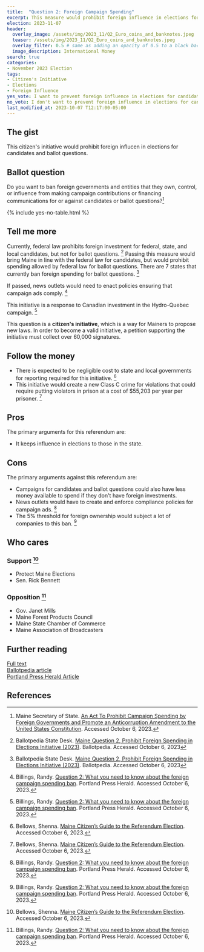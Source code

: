 ```yaml
---
title:  "Question 2: Foreign Campaign Spending"
excerpt: This measure would prohibit foreign influence in elections for candidates and ballot questions.
election: 2023-11-07
header:
  overlay_image: /assets/img/2023_11/Q2_Euro_coins_and_banknotes.jpeg
  teaser: /assets/img/2023_11/Q2_Euro_coins_and_banknotes.jpeg
  overlay_filter: 0.5 # same as adding an opacity of 0.5 to a black background
  image_description: International Money
search: true
categories:
- November 2023 Election
tags:
- Citizen's Initiative
- Elections
- Foreign Influence
yes_vote: I want to prevent foreign influence in elections for candidates and ballot questions.
no_vote: I don't want to prevent foreign influence in elections for candidates and ballot questions.
last_modified_at: 2023-10-07 T12:17:00-05:00
---
```

## The gist
This citizen's initiative would prohibit foreign influcen in elections for candidates and ballot questions.

## Ballot question
Do you want to ban foreign governments and entities that they own, control, or influence from making campaign contributions or financing communications for or against candidates or ballot questions?[^1]

{% include yes-no-table.html %}


## Tell me more
Currently, federal law prohibits foreign investment for federal, state, and local candidates, but not for ballot questions. [^3] Passing this measure would bring Maine in line with the federal law for candidates, but would prohibit spending allowed by federal law for ballot questions. There are 7 states that currently ban foreign spending for ballot questions. [^3]

If passed, news outlets would need to enact policies ensuring that campaign ads comply. [^4]

This initiative is a response to Canadian investment in the Hydro-Quebec campaign. [^4]

This question is a **citizen's initiative**, which is a way for Mainers to propose new laws. In order to become a valid initiative, a petition supporting the initiative must collect over 60,000 signatures.

## Follow the money
* There is expected to be negligible cost to state and local governments for reporting required for this initiative. [^2]
* This initiative would create a new Class C crime for violations that could require putting violators in prison at a cost of $55,203 per year per prisoner. [^2]

## Pros
The primary arguments for this referendum are:
* It keeps influence in elections to those in the state.

## Cons
The primary arguments against this referendum are:
* Campaigns for candidates and ballot questions could also have less money available to spend if they don't have foreign investments.
* News outlets would have to create and enforce compliance policies for campaign ads. [^4]
* The 5% threshold for foreign ownership would subject a lot of companies to this ban. [^4]

## Who cares
### Support [^2]
* Protect Maine Elections
* Sen. Rick Bennett

### Opposition [^4]
* Gov. Janet Mills
* Maine Forest Products Council
* Maine State Chamber of Commerce
* Maine Association of Broadcasters

## Further reading
[Full text](https://www.maine.gov/sos/cec/elec/citizens/Prohibit%20Campaign%20Spending%20by%20Foreign.pdf)<br>
[Ballotpedia article](https://ballotpedia.org/Maine_Question_2,_Prohibit_Foreign_Spending_in_Elections_Initiative_(2023))<br>
[Portland Press Herald Article](https://www.pressherald.com/2023/10/03/question-2-what-you-need-to-know-about-the-foreign-campaign-spending-ban/)

## References
[^1]: Maine Secretary of State. [An Act To Prohibit Campaign Spending by Foreign Governments and Promote an Anticorruption Amendment to the United States Constitution](https://www.maine.gov/sos/cec/elec/citizens/Prohibit%20Campaign%20Spending%20by%20Foreign.pdf). Accessed October 6, 2023.
[^2]: Bellows, Shenna. [Maine Citizen’s Guide to the Referendum Election](https://www.maine.gov/sos/cec/elec/upcoming/pdf/citizensguide23.pdf). Accessed October 6, 2023.
[^3]: Ballotpedia State Desk. [Maine Question 2, Prohibit Foreign Spending in Elections Initiative (2023)](https://ballotpedia.org/Maine_Question_2,_Prohibit_Foreign_Spending_in_Elections_Initiative_(2023)). Ballotpedia. Accessed October 6, 2023
[^4]: Billings, Randy. [Question 2: What you need to know about the foreign campaign spending ban](https://www.pressherald.com/2023/10/03/question-2-what-you-need-to-know-about-the-foreign-campaign-spending-ban/). Portland Press Herald. Accessed October 6, 2023.
